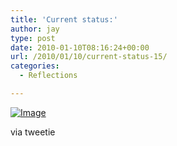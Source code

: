 ```yaml
---
title: 'Current status:'
author: jay
type: post
date: 2010-01-10T08:16:24+00:00
url: /2010/01/10/current-status-15/
categories:
  - Reflections

---
```

[![Image][1]][2]

via tweetie

 [1]: http://sysadminrambles.files.wordpress.com/2010/01/image-scaled10001.jpg?w=300
 [2]: http://sysadminrambles.files.wordpress.com/2010/01/image-scaled10001.jpg